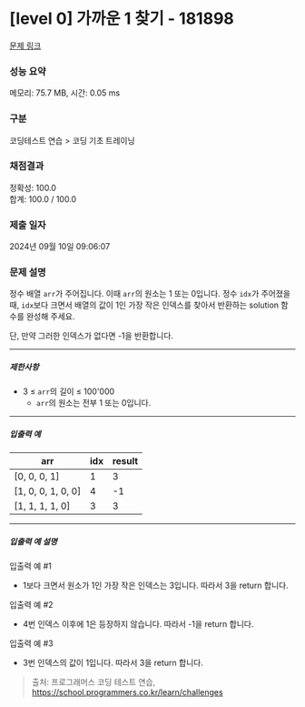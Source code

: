 # [level 0] 가까운 1 찾기 - 181898 

[문제 링크](https://school.programmers.co.kr/learn/courses/30/lessons/181898) 

### 성능 요약

메모리: 75.7 MB, 시간: 0.05 ms

### 구분

코딩테스트 연습 > 코딩 기초 트레이닝

### 채점결과

정확성: 100.0<br/>합계: 100.0 / 100.0

### 제출 일자

2024년 09월 10일 09:06:07

### 문제 설명

<p>정수 배열 <code>arr</code>가 주어집니다. 이때 <code>arr</code>의 원소는 1 또는 0입니다. 정수 <code>idx</code>가 주어졌을 때, <code>idx</code>보다 크면서 배열의 값이 1인 가장 작은 인덱스를 찾아서 반환하는 solution 함수를 완성해 주세요.</p>

<p>단, 만약 그러한 인덱스가 없다면 -1을 반환합니다.</p>

<hr>

<h5>제한사항</h5>

<ul>
<li>3 ≤ <code>arr</code>의 길이 ≤ 100'000

<ul>
<li><code>arr</code>의 원소는 전부 1 또는 0입니다. </li>
</ul></li>
</ul>

<hr>

<h5>입출력 예</h5>
<table class="table">
        <thead><tr>
<th>arr</th>
<th>idx</th>
<th>result</th>
</tr>
</thead>
        <tbody><tr>
<td>[0, 0, 0, 1]</td>
<td>1</td>
<td>3</td>
</tr>
<tr>
<td>[1, 0, 0, 1, 0, 0]</td>
<td>4</td>
<td>-1</td>
</tr>
<tr>
<td>[1, 1, 1, 1, 0]</td>
<td>3</td>
<td>3</td>
</tr>
</tbody>
      </table>
<hr>

<h5>입출력 예 설명</h5>

<p>입출력 예 #1</p>

<ul>
<li>1보다 크면서 원소가 1인 가장 작은 인덱스는 3입니다. 따라서 3을 return 합니다.</li>
</ul>

<p>입출력 예 #2</p>

<ul>
<li>4번 인덱스 이후에 1은 등장하지 않습니다. 따라서 -1을 return 합니다.</li>
</ul>

<p>입출력 예 #3</p>

<ul>
<li>3번 인덱스의 값이 1입니다. 따라서 3을 return 합니다. </li>
</ul>


> 출처: 프로그래머스 코딩 테스트 연습, https://school.programmers.co.kr/learn/challenges